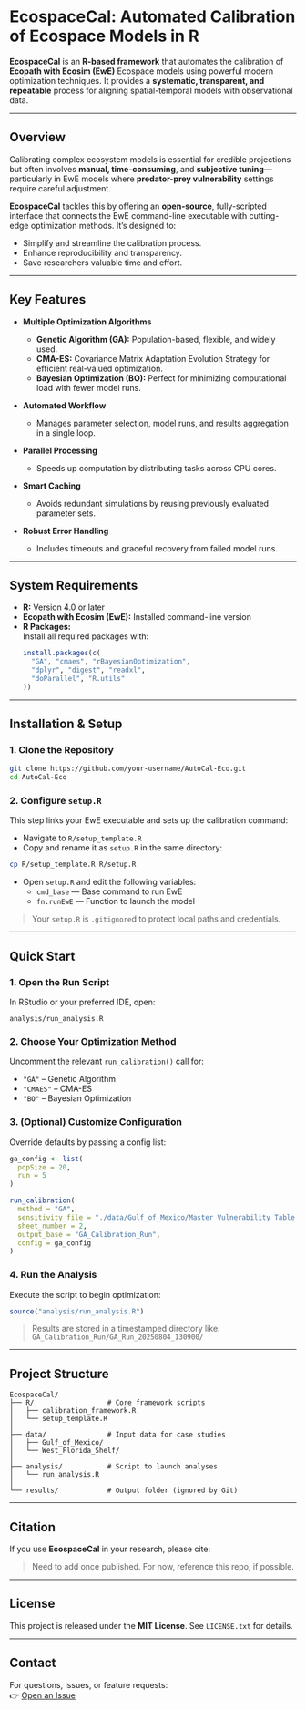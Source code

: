 # EcospaceCal: Automated Calibration of Ecospace Models in R

**EcospaceCal** is an **R-based framework** that automates the calibration of **Ecopath with Ecosim (EwE)** Ecospace models using powerful modern optimization techniques. It provides a **systematic, transparent, and repeatable** process for aligning spatial-temporal models with observational data.

---

## Overview

Calibrating complex ecosystem models is essential for credible projections but often involves **manual, time-consuming**, and **subjective tuning**—particularly in EwE models where **predator-prey vulnerability** settings require careful adjustment.

**EcospaceCal** tackles this by offering an **open-source**, fully-scripted interface that connects the EwE command-line executable with cutting-edge optimization methods. It’s designed to:

- Simplify and streamline the calibration process.
- Enhance reproducibility and transparency.
- Save researchers valuable time and effort.

---

## Key Features

- **Multiple Optimization Algorithms**

  - **Genetic Algorithm (GA):** Population-based, flexible, and widely used.
  - **CMA-ES:** Covariance Matrix Adaptation Evolution Strategy for efficient real-valued optimization.
  - **Bayesian Optimization (BO):** Perfect for minimizing computational load with fewer model runs.

- **Automated Workflow**

  - Manages parameter selection, model runs, and results aggregation in a single loop.

- **Parallel Processing**

  - Speeds up computation by distributing tasks across CPU cores.

- **Smart Caching**

  - Avoids redundant simulations by reusing previously evaluated parameter sets.

- **Robust Error Handling**

  - Includes timeouts and graceful recovery from failed model runs.

---

## System Requirements

- **R:** Version 4.0 or later
- **Ecopath with Ecosim (EwE):** Installed command-line version
- **R Packages:**\
  Install all required packages with:
  ```r
  install.packages(c(
    "GA", "cmaes", "rBayesianOptimization",
    "dplyr", "digest", "readxl",
    "doParallel", "R.utils"
  ))
  ```

---

## Installation & Setup

### 1. Clone the Repository

```bash
git clone https://github.com/your-username/AutoCal-Eco.git
cd AutoCal-Eco
```

### 2. Configure `setup.R`

This step links your EwE executable and sets up the calibration command:

- Navigate to `R/setup_template.R`
- Copy and rename it as `setup.R` in the same directory:

```bash
cp R/setup_template.R R/setup.R
```

- Open `setup.R` and edit the following variables:
  - `cmd_base` — Base command to run EwE
  - `fn.runEwE` — Function to launch the model

> Your `setup.R` is `.gitignore`d to protect local paths and credentials.

---

## Quick Start

### 1. Open the Run Script

In RStudio or your preferred IDE, open:

```
analysis/run_analysis.R
```

### 2. Choose Your Optimization Method

Uncomment the relevant `run_calibration()` call for:

- `"GA"` – Genetic Algorithm
- `"CMAES"` – CMA-ES
- `"BO"` – Bayesian Optimization

### 3. (Optional) Customize Configuration

Override defaults by passing a config list:

```r
ga_config <- list(
  popSize = 20,
  run = 5
)

run_calibration(
  method = "GA",
  sensitivity_file = "./data/Gulf_of_Mexico/Master Vulnerability Table.xlsx",
  sheet_number = 2,
  output_base = "GA_Calibration_Run",
  config = ga_config
)
```

### 4. Run the Analysis

Execute the script to begin optimization:

```r
source("analysis/run_analysis.R")
```

> Results are stored in a timestamped directory like:\
> `GA_Calibration_Run/GA_Run_20250804_130900/`

---

## Project Structure

```
EcospaceCal/
├── R/                  # Core framework scripts
│   ├── calibration_framework.R
│   └── setup_template.R
│
├── data/               # Input data for case studies
│   ├── Gulf_of_Mexico/
│   └── West_Florida_Shelf/
│
├── analysis/           # Script to launch analyses
│   └── run_analysis.R
│
└── results/            # Output folder (ignored by Git)
```

---

## Citation

If you use **EcospaceCal** in your research, please cite:

> Need to add once published. For now, reference this repo, if possible.
---

## License

This project is released under the **MIT License**. See `LICENSE.txt` for details.

---

## Contact

For questions, issues, or feature requests:\
👉 [Open an Issue](https://github.com/mattwoodstock/EcospaceCal/issues)

